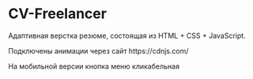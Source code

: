 # CV-Freelancer
Адаптивная верстка резюме, состоящая из HTML + CSS + JavaScript.
<p>Подключены анимации через сайт https://cdnjs.com/ </p>
<p>На мобильной версии кнопка меню кликабельная</p>
